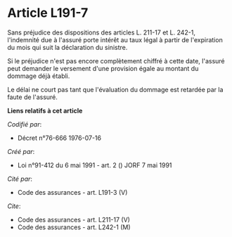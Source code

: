 # Article L191-7

Sans préjudice des dispositions des articles L. 211-17 et L. 242-1, l'indemnité due à l'assuré porte intérêt au taux légal à
partir de l'expiration du mois qui suit la déclaration du sinistre.

Si le préjudice n'est pas encore complètement chiffré à cette date, l'assuré peut demander le versement d'une provision égale
au montant du dommage déjà établi.

Le délai ne court pas tant que l'évaluation du dommage est retardée par la faute de l'assuré.

**Liens relatifs à cet article**

_Codifié par_:

  - Décret n°76-666 1976-07-16

_Créé par_:

  - Loi n°91-412 du 6 mai 1991 - art. 2 () JORF 7 mai 1991

_Cité par_:

  - Code des assurances - art. L191-3 (V)

_Cite_:

  - Code des assurances - art. L211-17 (V)
  - Code des assurances - art. L242-1 (M)
